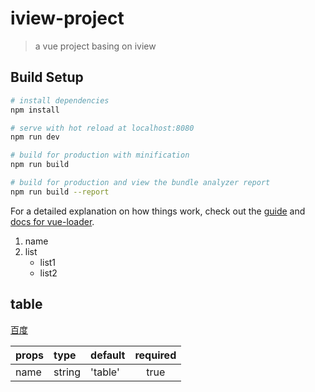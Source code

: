 # iview-project

> a vue project basing on iview

## Build Setup

``` bash
# install dependencies
npm install

# serve with hot reload at localhost:8080
npm run dev

# build for production with minification
npm run build

# build for production and view the bundle analyzer report
npm run build --report
```

For a detailed explanation on how things work, check out the [guide](http://vuejs-templates.github.io/webpack/) and [docs for vue-loader](http://vuejs.github.io/vue-loader).

1. name
2. list
    * list1
    * list2

## table
[百度](https://www.baidu.com/)

|props|type|default|required|
|-----|:-----|:-----|:----:|
| name | string | 'table' | true |
